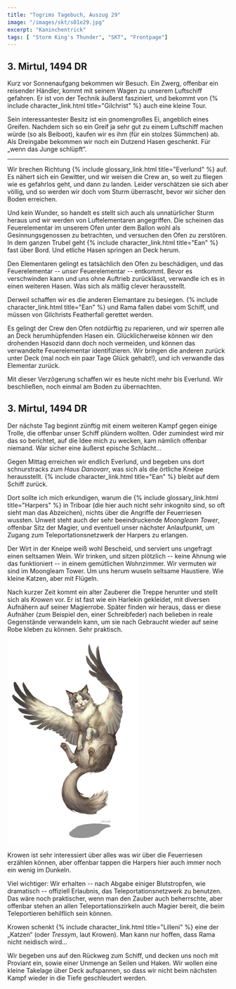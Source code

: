 ```yaml
---
title: "Togrims Tagebuch, Auszug 29"
image: "/images/skt/s01e29.jpg"
excerpt: "Kaninchentrick"
tags: [ "Storm King's Thunder", "SKT", "Frontpage"]
---
```


## 3. Mirtul, 1494 DR

Kurz vor Sonnenaufgang bekommen wir Besuch. Ein Zwerg, offenbar ein reisender Händler, kommt mit
seinem Wagen zu unserem Luftschiff gefahren. Er ist von der Technik äußerst fasziniert, und bekommt
von {% include character_link.html title="Gilchrist" %} auch eine kleine Tour.

Sein interessantester Besitz ist ein gnomengroßes Ei, angeblich eines Greifen. Nachdem sich so ein
Greif ja sehr gut zu einem Luftschiff machen würde (so als Beiboot), kaufen wir es ihm (für ein
stolzes Sümmchen) ab. Als Dreingabe bekommen wir noch ein Dutzend Hasen geschenkt. Für „wenn das
Junge schlüpft“.

---

Wir brechen Richtung {% include glossary_link.html title="Everlund" %} auf. Es nähert sich ein
Gewitter, und wir weisen die Crew an, so weit zu fliegen wie es gefahrlos geht, und dann zu landen.
Leider verschätzen sie sich aber völlig, und so werden wir doch vom Sturm überrascht, bevor wir
sicher den Boden erreichen.

Und kein Wunder, so handelt es stellt sich auch als unnatürlicher Sturm heraus und wir werden von
Luftelementaren angegriffen. Die scheinen das Feuerelementar im unserem Ofen unter dem Ballon wohl
als Gesinnungsgenossen zu betrachten, und versuchen den Ofen zu zerstören. In dem ganzen Trubel geht
{% include character_link.html title="Ean" %} fast über Bord. Und etliche Hasen springen an Deck
herum.

Den Elementaren gelingt es tatsächlich den Ofen zu beschädigen, und das Feuerelementar -- *unser*
Feuerelementar -- entkommt. Bevor es verschwinden kann und uns ohne Auftrieb zurücklässt, verwandle
ich es in einen weiteren Hasen. Was sich als mäßig clever herausstellt.

Derweil schaffen wir es die anderen Elemantare zu besiegen. {% include character_link.html
title="Ean" %} und Rama fallen dabei vom Schiff, und müssen von Gilchrists Featherfall gerettet
werden.

Es gelingt der Crew den Ofen notdürftig zu reparieren, und wir sperren alle an Deck herumhüpfenden
Hasen ein. Glücklicherweise können wir den drohenden Hasozid dann doch noch vermeiden, und können
das verwandelte Feuerelementar identifizieren. Wir bringen die anderen zurück unter Deck (mal
noch ein paar Tage Glück gehabt!), und ich verwandle das Elementar zurück.

Mit dieser Verzögerung schaffen wir es heute nicht mehr bis Everlund. Wir beschließen, noch einmal
am Boden zu übernachten.


## 3. Mirtul, 1494 DR

Der nächste Tag beginnt zünftig mit einem weiteren Kampf gegen einige Trolle, die offenbar unser
Schiff plündern wollten. Oder zumindest wird mir das so berichtet, auf die Idee mich zu wecken, kam
nämlich offenbar niemand. War sicher eine äußerst epische Schlacht...

Gegen Mittag erreichen wir endlich Everlund, und begeben uns dort schnurstracks zum *Haus Danovarr*,
was sich als die örtliche Kneipe herausstellt. {% include character_link.html title="Ean" %} bleibt
auf dem Schiff zurück.

Dort sollte ich mich erkundigen, warum die {% include glossary_link.html title="Harpers" %} in
Triboar (die hier auch nicht sehr inkognito sind, so oft sieht man das Abzeichen), nichts über die
Angriffe der Feuerriesen wussten. Unweit steht auch der sehr beeindruckende *Moongleam Tower*,
offenbar Sitz der Magier, und eventuell unser nächster Anlaufpunkt, um Zugang zum
Teleportationsnetzwerk der Harpers zu erlangen.

Der Wirt in der Kneipe weiß wohl Bescheid, und serviert uns ungefragt einen seltsamen Wein. Wir
trinken, und sitzen plötzlich -- keine Ahnung wie das funktioniert -- in einem gemütlichen
Wohnzimmer. Wir vermuten wir sind im Moongleam Tower. Um uns herum wuseln seltsame Haustiere. Wie
kleine Katzen, aber mit Flügeln.

Nach kurzer Zeit kommt ein alter Zauberer die Treppe herunter und stellt sich als *Krowen* vor. Er
ist fast wie ein Harlekin gekleidet, mit diversen Aufnähern auf seiner Magierrobe. Später finden
wir heraus, dass er diese Aufnäher (zum Beispiel den, einer Schreibfeder) nach belieben in reale
Gegenstände verwandeln kann, um sie nach Gebraucht wieder auf seine Robe kleben zu können. Sehr
praktisch.

<img src='/images/skt/tressym.jpg' class="image-right" style="max-width: 300px" />

Krowen ist sehr interessiert über alles was wir über die Feuerriesen erzählen können, aber offenbar
tappen die Harpers hier auch immer noch ein wenig im Dunkeln.

Viel wichtiger: Wir erhalten -- nach Abgabe einiger Blutstropfen, wie dramatisch -- offiziell
Erlaubnis, das Teleportationsnetzwerk zu benutzen. Das wäre noch praktischer, wenn man den Zauber
auch beherrschte, aber offenbar stehen an allen Teleportationszirkeln auch Magier bereit, die beim
Teleportieren behilflich sein können.

Krowen schenkt {% include character_link.html title="Lilleni" %} eine der „Katzen“ (oder *Tressym*,
laut Krowen). Man kann nur hoffen, dass Rama nicht neidisch wird...

Wir begeben uns auf den Rückweg zum Schiff, und decken uns noch mit Proviant ein, sowie einer
Unmenge an Seilen und Haken. Wir wollen eine kleine Takelage über Deck aufspannen, so dass wir nicht
beim nächsten Kampf wieder in die Tiefe geschleudert werden.
